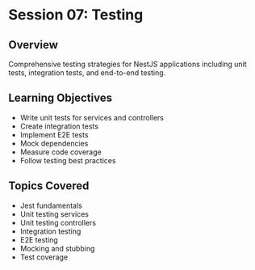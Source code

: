 # Session 07: Testing

## Overview
Comprehensive testing strategies for NestJS applications including unit tests, integration tests, and end-to-end testing.

## Learning Objectives
- Write unit tests for services and controllers
- Create integration tests
- Implement E2E tests
- Mock dependencies
- Measure code coverage
- Follow testing best practices

## Topics Covered
- Jest fundamentals
- Unit testing services
- Unit testing controllers
- Integration testing
- E2E testing
- Mocking and stubbing
- Test coverage

